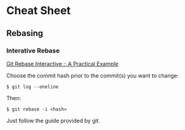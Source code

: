 # Cheat Sheet

## Rebasing

### Interative Rebase

[Git Rebase Interactive :: A Practical Example](https://www.youtube.com/watch?v=tukOm3Afd8s)

Choose the commit hash prior to the commit(s) you want to change:

```shell
$ git log --oneline
```

Then:

```shell
$ git rebase -i <hash>
```

Just follow the guide provided by git.
